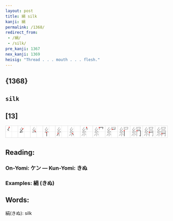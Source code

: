 ```yaml
---
layout: post
title: 絹 silk
kanji: 絹
permalink: /1368/
redirect_from:
 - /絹/
 - /silk/
pre_kanji: 1367
nex_kanji: 1369
heisig: "Thread . . . mouth . . . flesh."
---
```


## {1368}

## `silk`

## [13]

<div class="stroke"><img src="../images/E7B5B9.png" /></div>

## Reading:

### On-Yomi: ケン &mdash; Kun-Yomi: きぬ

### Examples: 絹 (きぬ)

## Words:

絹(きぬ): silk
